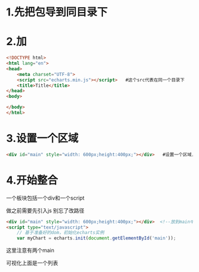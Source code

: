 # 1.先把包导到同目录下

# 2.加

```html
<!DOCTYPE html>
<html lang="en">
<head>
    <meta charset="UTF-8">
    <script src="echarts.min.js"></script>   #这个src代表在同一个目录下
    <title>Title</title>
</head>
<body>

</body>
</html>
```

# 3.设置一个区域

```html
<div id="main" style="width: 600px;height:400px;"></div>   #设置一个区域，
```

# 4.开始整合

一个板块包括一个div和一个script

做之前需要先引入js 别忘了改路径

```html
<div id="main" style="width: 600px;height:400px;"></div>  <!--放到main中一个图表-->
<script type="text/javascript">
    // 基于准备好的dom，初始化echarts实例
    var myChart = echarts.init(document.getElementById('main'));
```

这里注意有两个main



可视化上面是一个列表
